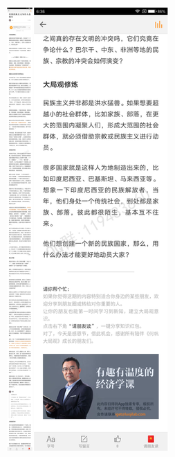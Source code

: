 ![](../../images/2016年11月/HF1124-狂热民族主义为什么会抬头.jpg)
![](../../images/2016年11月/HF1124-狂热民族主义为什么会抬头2.jpg)
